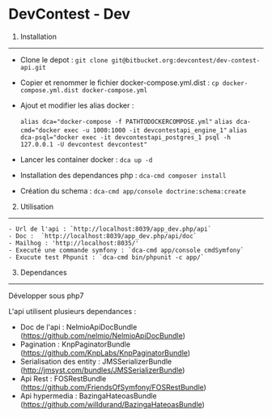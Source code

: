 DevContest - Dev
========================


1) Installation
----------------------------------

- Clone le depot : `git clone git@bitbucket.org:devcontest/dev-contest-api.git`
- Copier et renommer le fichier docker-compose.yml.dist : `cp docker-compose.yml.dist docker-compose.yml`
- Ajout et modifier les alias docker :
    
    `alias dca="docker-compose -f PATHTODOCKERCOMPOSE.yml"`
    `alias dca-cmd="docker exec -u 1000:1000 -it devcontestapi_engine_1"`
    `alias dca-psql="docker exec -it devcontestapi_postgres_1 psql -h 127.0.0.1 -U devcontest devcontest"`

- Lancer les container docker : `dca up -d`
- Installation des dependances php : `dca-cmd composer install`
- Création du schema : `dca-cmd app/console doctrine:schema:create`


2) Utilisation
----------------------------------

    - Url de l'api : `http://localhost:8039/app_dev.php/api`
    - Doc :  `http://localhost:8039/app_dev.php/api/doc`
    - Mailhog : 'http://localhost:8035/'
    - Executé une commande symfony : `dca-cmd app/console cmdSymfony`
    - Exucute test Phpunit : `dca-cmd bin/phpunit -c app/`

3) Dependances
----------------------------------

Développer sous php7

L'api utilisent plusieurs dependances :

- Doc de l'api : NelmioApiDocBundle (https://github.com/nelmio/NelmioApiDocBundle)
- Pagination : KnpPaginatorBundle (https://github.com/KnpLabs/KnpPaginatorBundle)
- Serialisation des entity : JMSSerializerBundle (http://jmsyst.com/bundles/JMSSerializerBundle)
- Api Rest : FOSRestBundle (https://github.com/FriendsOfSymfony/FOSRestBundle)
- Api hypermedia : BazingaHateoasBundle (https://github.com/willdurand/BazingaHateoasBundle)